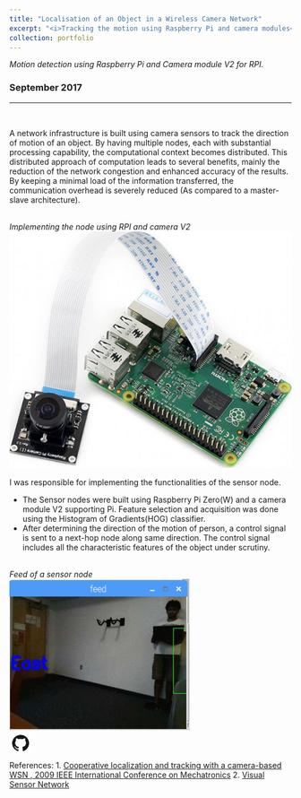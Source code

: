 ```yaml
---
title: "Localisation of an Object in a Wireless Camera Network"
excerpt: "<i>Tracking the motion using Raspberry Pi and camera modules</i><br/><img width ='450' src='/images/WCN.png'><br/><br/>`Computer Vision` `Python` `Linux`"
collection: portfolio
---
```


<i>Motion detection using Raspberry Pi and Camera module V2 for RPI.</i>
### September 2017
---
&nbsp;
&nbsp;
<p>A network infrastructure is built using camera sensors to track the direction of motion of an object. By having multiple nodes, each with substantial processing capability, the computational context becomes distributed. This distributed approach of computation leads to several benefits, mainly the reduction of the network congestion and enhanced accuracy of the results. By keeping a minimal load of the information transferred, the communication overhead is severely reduced (As compared to a master-slave architecture).</p> 
<br/>
<i>Implementing the node using RPI and camera V2</i>
<br/>
<img width = '650' src = '/images/RPI_camera_V2.jpg'>  
<br/>
  
I was responsible for implementing the functionalities of the sensor node.
  * The Sensor nodes were built using Raspberry Pi Zero(W) and a camera module V2 supporting Pi. Feature selection and acquisition was done using the Histogram of Gradients(HOG) classifier. 
  * After determining the direction of the motion of person, a control signal is sent to a next-hop node along same direction. The control signal includes all the characteristic features of the object under scrutiny.  
<br/>
<i>Feed of a sensor node</i>
<br/>
<img src = '/images/WCN-demo.gif'>

<br/>  
<span><a href='https://github.com/Karthik4293/Tracking_the_motion_in_WSN' target='_blank'><img style='float: left;' width = '40' src='/images/git.png'></a></span>
<br/>
<br/>
<br/>
References:  
1. <span style="color:blue"><a href='https://ieeexplore.ieee.org/document/4957244/' target='_blank'>Cooperative localization and tracking with a camera-based WSN , 2009 IEEE International Conference on Mechatronics</a></span>  
2. <span style="color:blue"><a href='https://en.wikipedia.org/wiki/Visual_sensor_network' target='_blank'>Visual Sensor Network</a></span>
